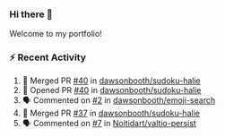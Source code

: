 ### Hi there 👋
Welcome to my portfolio!

### ⚡ Recent Activity
<!--START_SECTION:activity-->
1. 🎉 Merged PR [#40](https://github.com/dawsonbooth/sudoku-halie/pull/40) in [dawsonbooth/sudoku-halie](https://github.com/dawsonbooth/sudoku-halie)
2. 💪 Opened PR [#40](https://github.com/dawsonbooth/sudoku-halie/pull/40) in [dawsonbooth/sudoku-halie](https://github.com/dawsonbooth/sudoku-halie)
3. 🗣 Commented on [#2](https://github.com/dawsonbooth/emoji-search/issues/2) in [dawsonbooth/emoji-search](https://github.com/dawsonbooth/emoji-search)
4. 🎉 Merged PR [#37](https://github.com/dawsonbooth/sudoku-halie/pull/37) in [dawsonbooth/sudoku-halie](https://github.com/dawsonbooth/sudoku-halie)
5. 🗣 Commented on [#7](https://github.com/Noitidart/valtio-persist/issues/7) in [Noitidart/valtio-persist](https://github.com/Noitidart/valtio-persist)
<!--END_SECTION:activity-->
